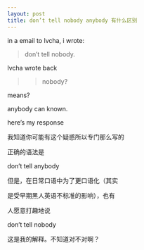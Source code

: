 ```yaml
---
layout: post
title: don’t tell nobody anybody 有什么区别
---
```


in a email to lvcha, i wrote:

>don’t tell nobody.

lvcha wrote back

>>nobody?

    

    

means?

    

    

anybody can known.

here’s my response

我知道你可能有这个疑惑所以专门那么写的

正确的语法是

don’t tell anybody

但是，在日常口语中为了更口语化（其实

是受早期黑人英语不标准的影响），也有

人愿意打趣地说

don’t tell nobody

这是我的解释。不知道对不对啊？
